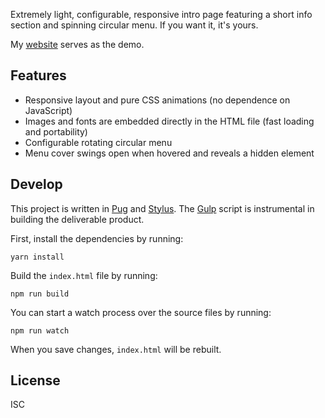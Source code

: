 Extremely light, configurable, responsive intro page featuring a short info section and spinning circular menu. If you want it, it's yours.

My [website](https://git.io/specious) serves as the demo.

## Features

* Responsive layout and pure CSS animations (no dependence on JavaScript)
* Images and fonts are embedded directly in the HTML file (fast loading and portability)
* Configurable rotating circular menu
* Menu cover swings open when hovered and reveals a hidden element

## Develop

This project is written in [Pug](https://pugjs.org/) and [Stylus](http://stylus-lang.com/). The [Gulp](https://gulpjs.com/) script is instrumental in building the deliverable product.

First, install the dependencies by running:

```
yarn install
```

Build the `index.html` file by running:

```
npm run build
```

You can start a watch process over the source files by running:

```
npm run watch
```

When you save changes, `index.html` will be rebuilt.

## License

ISC